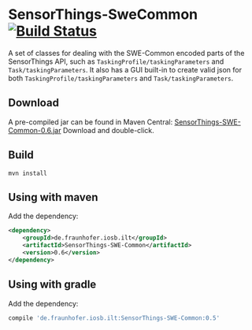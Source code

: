 # SensorThings-SweCommon  [![Build Status](https://github.com/FraunhoferIOSB/SensorThings-SweCommon/workflows/Maven%20Build/badge.svg)](https://github.com/FraunhoferIOSB/SensorThings-SweCommon/actions)

A set of classes for dealing with the SWE-Common encoded parts of the SensorThings API, such as `TaskingProfile/taskingParameters` and `Task/taskingParameters`.
It also has a GUI built-in to create valid json for both `TaskingProfile/taskingParameters` and `Task/taskingParameters`.

## Download

A pre-compiled jar can be found in Maven Central:
[SensorThings-SWE-Common-0.6.jar](https://repo1.maven.org/maven2/de/fraunhofer/iosb/ilt/SensorThings-SWE-Common/0.6/SensorThings-SWE-Common-0.6.jar)
Download and double-click.

## Build
```
mvn install
```

## Using with maven

Add the dependency:
```xml
<dependency>
    <groupId>de.fraunhofer.iosb.ilt</groupId>
    <artifactId>SensorThings-SWE-Common</artifactId>
    <version>0.6</version>
</dependency>

```

## Using with gradle

Add the dependency:
```gradle
compile 'de.fraunhofer.iosb.ilt:SensorThings-SWE-Common:0.5'
```
